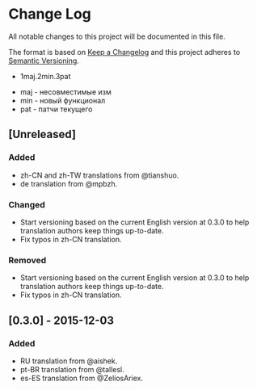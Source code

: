 # Change Log
All notable changes to this project will be documented in this file.

The format is based on [Keep a Changelog](http://keepachangelog.com/)
and this project adheres to [Semantic Versioning](http://semver.org/).
* 1maj.2min.3pat
- maj - несовместимые изм
- min - новый функционал
- pat - патчи текущего

## [Unreleased]
### Added
- zh-CN and zh-TW translations from @tianshuo.
- de translation from @mpbzh.

### Changed
- Start versioning based on the current English version at 0.3.0 to help
translation authors keep things up-to-date.
- Fix typos in zh-CN translation.

### Removed
- Start versioning based on the current English version at 0.3.0 to help
translation authors keep things up-to-date.
- Fix typos in zh-CN translation.

## [0.3.0] - 2015-12-03
### Added
- RU translation from @aishek.
- pt-BR translation from @tallesl.
- es-ES translation from @ZeliosAriex.
